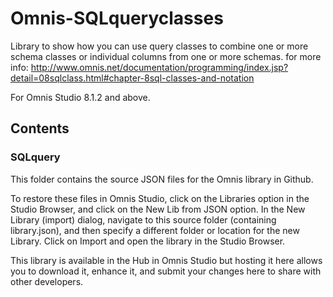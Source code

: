 # Omnis-SQLqueryclasses
Library to show how you can use query classes to combine one or more schema classes or individual columns from one or more schemas.
for more info:
http://www.omnis.net/documentation/programming/index.jsp?detail=08sqlclass.html#chapter-8sql-classes-and-notation

For Omnis Studio 8.1.2 and above.

## Contents
### SQLquery
This folder contains the source JSON files for the Omnis library in Github. 

To restore these files in Omnis Studio, click on the Libraries option in the Studio Browser, and click on the New Lib from JSON option. In the New Library (import) dialog, navigate to this source folder (containing library.json), and then specify a different folder or location for the new Library. Click on Import and open the library in the Studio Browser. 

This library is available in the Hub in Omnis Studio but hosting it here allows you to download it, enhance it, and submit your changes here to share with other developers. 
